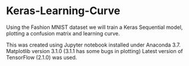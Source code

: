 # Keras-Learning-Curve
Using the Fashion MNIST dataset we will train a Keras Sequential model, plotting a confusion matrix and learning curve.

This was created using Jupyter notebook installed under Anaconda 3.7.
Matplotlib version 3.1.0 (3.1.1 has some bugs in plotting)
Latest version of TensorFlow (2.1.0) was used.
